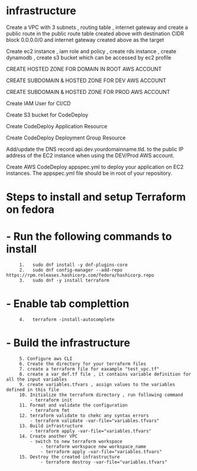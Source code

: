 # infrastructure

Create a VPC with 3 subnets , routing table , internet gateway and create a public route in the public route table created above with destination CIDR block 0.0.0.0/0 and internet gateway created above as the target

Create ec2 instance , iam role and policy , create rds instance , create dynamodb , create s3 bucket which can be accessed by ec2 profile

CREATE HOSTED ZONE FOR DOMAIN IN ROOT AWS ACCOUNT

CREATE SUBDOMAIN & HOSTED ZONE FOR DEV AWS ACCOUNT

CREATE SUBDOMAIN & HOSTED ZONE FOR PROD AWS ACCOUNT

Create IAM User for CI/CD

Create S3 bucket for CodeDeploy

Create CodeDeploy Application Resource

Create CodeDeploy Deployment Group Resource

Add/update the DNS record api.dev.yourdomainname.tld. to the public IP address of the EC2 instance when using the DEV/Prod AWS account.

Create AWS CodeDeploy appspec.yml to deploy your application on EC2 instances. The appspec.yml file should be in root of your repository.

# Steps to install and setup Terraform on fedora
     
# - Run the following commands to install 
        
         1.   sudo dnf install -y dnf-plugins-core
         2.   sudo dnf config-manager --add-repo https://rpm.releases.hashicorp.com/fedora/hashicorp.repo
         3.   sudo dnf -y install terraform

# - Enable tab complettion
         4.   terraform -install-autocomplete
# - Build the infrastructure 
         5. Configure aws CLI 
         6. Create the directory for your terraform files
         7. create a terraform file for eaxample "test_vpc.tf"
         8. create a var_def.tf file , it contains variable definition for all the input variables
         9. create variables.tfvars , assign values to the variables defined in this file
         10. Initialize the terraform directory , run following command
             - terraform init
         11. Format and validate the configuration
             - terraform fmt
         12. terraform validate to chekc any syntax errors
             - terraform validate -var-file="variables.tfvars"
         13. Build infrastructure 
             - terraform apply -var-file="variables.tfvars"
         14. Create another VPC 
             - switch to new terraform workspace
                 - terraform workspace new workspace_name
                 - terraform apply -var-file="variables.tfvars"
         15. Destroy the created infrastructure
                 - terraform destroy -var-file="variables.tfvars"
         
             
